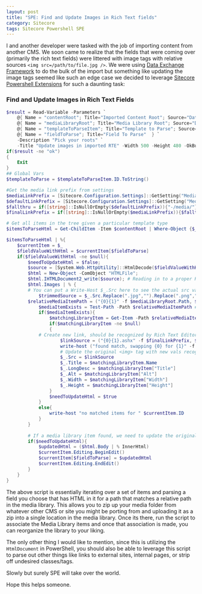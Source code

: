 ```yaml
---
layout: post
title: "SPE: Find and Update Images in Rich Text fields"
category: Sitecore
tags: Sitecore Powershell SPE
---
```


I and another developer were tasked with the job of importing content from another CMS. We soon came to realize that the fields that were coming over (primarily the rich text fields) were littered with image tags with relative sources `<img src=/path/to/file.jpg />`.  We were using [Data Exchange Framework](https://dev.sitecore.net/Downloads/Data_Exchange_Framework.aspx) to do the bulk of the import but something like updating the image tags seemed like such an edge case we decided to leverage [Sitecore Powershell Extensions](https://marketplace.sitecore.net/en/Modules/Sitecore_PowerShell_console.aspx) for such a daunting task:

### Find and Update Images in Rich Text Fields
```powershell
$result = Read-Variable -Parameters `
    @{ Name = "contentRoot"; Title="Imported Content Root"; Source="Datasource=/sitecore/content/"; editor="droptree"}, `
    @{ Name = "mediaLibraryRoot"; Title="Media Library Root"; Source="Datasource=/sitecore/media library"; editor="droptree"}, `
    @{ Name = "templateToParseItem"; Title="Template to Parse"; Source="Datasource=/sitecore/templates"; editor="droptree"}, `
    @{ Name = "fieldToParse"; Title="Field To Parse"  } `
    -Description "Pick your roots" `
    -Title "Update images in imported RTE" -Width 500 -Height 480 -OkButtonName "Proceed" -CancelButtonName "Abort"
if($result -ne "ok")
{
    Exit
}
## Global Vars
$templateToParse = $templateToParseItem.ID.ToString()

#Get the media link prefix from settings
$mediaLinkPrefix = [Sitecore.Configuration.Settings]::GetSetting("Media.MediaLinkPrefix")
$defaultLinkPrefix = [Sitecore.Configuration.Settings]::GetSetting("Media.DefaultMediaPrefix")
$fallthru = if([string]::IsNullOrEmpty($defaultLinkPrefix)){"-/media/"} else {$defaultLinkPrefix}
$finalLinkPrefix = if([string]::IsNullOrEmpty($mediaLinkPrefix)){$fallthru} else {$mediaLinkPrefix}

# Get all items in the tree given a particular template type
$itemsToParseHtml = Get-ChildItem -Item $contentRoot | Where-Object {$_.TemplateID -eq $templateToParse}

$itemsToParseHtml | %{
    $currentItem = $_
    $fieldValueWithHtml = $currentItem[$fieldToParse] 
    if($fieldValueWithHtml -ne $null){
        $needToUpdateHtml = $false;
        $source = [System.Web.HttpUtility]::HtmlDecode($fieldValueWithHtml)
        $html = New-Object -ComObject "HTMLFile";
        $html.IHTMLDocument2_write($source); # Reading in to a proper HTML document
        $html.Images | % {
	    # You can put a Write-Host $_.Src here to see the actual src value
            $trimmedSource = $_.Src.Replace(".jpg","").Replace(".png","").Split('?')[0]
	    $relativeMediaItemPath = ("{0}{1}" -f $mediaLibraryRoot.Path, $trimmedSource)
            $mediaItemExists = Test-Path -Path $relativeMediaItemPath #test first to see if its there...
            if($mediaItemExists){
                $matchingLibraryItem = Get-Item -Path $relativeMediaItemPath
                if($matchingLibraryItem -ne $null)
                {
		    # Create new link, should be recognized by Rich Text Editor
                    $linkSource = ("{0}{1}.ashx" -f $finalLinkPrefix, $matchingLibraryItem.ID.ToString().Replace("-","").Replace("{","").Replace("}","") )
                    write-host ("found match, swapping {0} for {1}" -f $trimmedSource, $linkSource)
                    # Update the original <img> tag with new vals recognized by RTE
                    $_.Src = $linkSource
                    $_.Title = $matchingLibraryItem.Name
                    $_.LongDesc = $matchingLibraryItem["Title"]
                    $_.Alt = $matchingLibraryItem["Alt"]
                    $_.Width = $matchingLibraryItem["Width"]
                    $_.Height = $matchingLibraryItem["Height"]
                }
                $needToUpdateHtml = $true
            }
            else{
                write-host "no matched items for " $currentItem.ID
            }
        }
        
        # If a media library item found, we need to update the original item rich text
        if($needToUpdateHtml){
            $updatedHtml = ($html.Body | % InnerHtml)
            $currentItem.Editing.BeginEdit()
            $currentItem[$fieldToParse] = $updatedHtml
            $currentItem.Editing.EndEdit()
        }
    }
}

```

The above script is essentially iterating over a set of items and parsing a field you choose that has HTML in it for a path that matches a relative path in the media library.  This allows you to zip up your media folder from whatever other CMS or site you might be porting from and uploading it as a zip into a single location in the media library.  Once its there, run the script to associate the Media Library items and once that association is made, you can reorganize the library to your liking.  

The only other thing I would like to mention, since this is utilizing the `HtmlDocument` in PowerShell, you should also be able to leverage this script to parse out other things like links to external sites, internal pages, or strip off undesired classes/tags.

Slowly but surely SPE will take over the world. 

Hope this helps someone.
